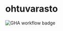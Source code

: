 # ohtuvarasto

![GHA workflow badge](https://github.com/choerubi/ohtuvarasto/workflows/CI/badge.svg)
